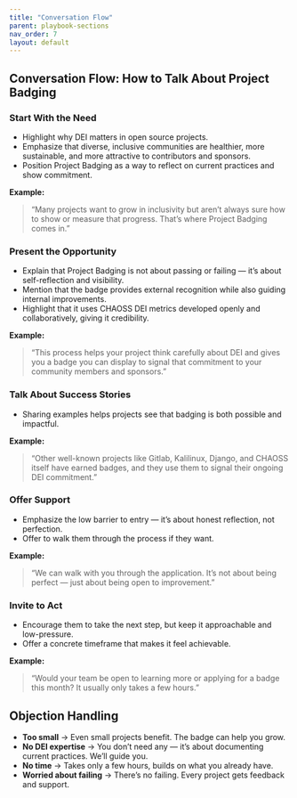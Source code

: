 ```yaml
---
title: "Conversation Flow"
parent: playbook-sections
nav_order: 7
layout: default
---
```


## Conversation Flow: How to Talk About Project Badging

### Start With the Need
- Highlight why DEI matters in open source projects.  
- Emphasize that diverse, inclusive communities are healthier, more sustainable, and more attractive to contributors and sponsors.  
- Position Project Badging as a way to reflect on current practices and show commitment.

**Example:**  
> “Many projects want to grow in inclusivity but aren’t always sure how to show or measure that progress. That’s where Project Badging comes in.”

### Present the Opportunity
- Explain that Project Badging is not about passing or failing — it’s about self-reflection and visibility.  
- Mention that the badge provides external recognition while also guiding internal improvements.  
- Highlight that it uses CHAOSS DEI metrics developed openly and collaboratively, giving it credibility.

**Example:**  
> “This process helps your project think carefully about DEI and gives you a badge you can display to signal that commitment to your community members and sponsors.”

### Talk About Success Stories
- Sharing examples helps projects see that badging is both possible and impactful.  

**Example:**  
> “Other well-known projects like Gitlab, Kalilinux, Django, and CHAOSS itself have earned badges, and they use them to signal their ongoing DEI commitment.”

### Offer Support
- Emphasize the low barrier to entry — it’s about honest reflection, not perfection.  
- Offer to walk them through the process if they want.  

**Example:**  
> “We can walk with you through the application. It’s not about being perfect — just about being open to improvement.”

### Invite to Act
- Encourage them to take the next step, but keep it approachable and low-pressure.  
- Offer a concrete timeframe that makes it feel achievable.  

**Example:**  
> “Would your team be open to learning more or applying for a badge this month? It usually only takes a few hours.”

## Objection Handling
- **Too small** → Even small projects benefit. The badge can help you grow.  
- **No DEI expertise** → You don’t need any — it’s about documenting current practices. We’ll guide you.  
- **No time** → Takes only a few hours, builds on what you already have.  
- **Worried about failing** → There’s no failing. Every project gets feedback and support.
